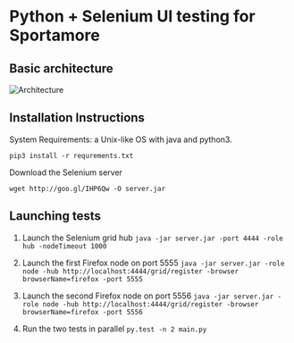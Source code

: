 # Python + Selenium UI testing for Sportamore

## Basic architecture
![Architecture](http://i.imgur.com/x1OSMxz.png)

## Installation Instructions

System Requirements: a Unix-like OS with java and python3.

```
pip3 install -r requrements.txt
```

Download the Selenium server
```
wget http://goo.gl/IHP6Qw -O server.jar
```

## Launching tests

1. Launch the Selenium grid hub `java -jar server.jar -port 4444 -role hub -nodeTimeout 1000`

2. Launch the first Firefox node on port 5555 `java -jar server.jar -role node -hub http://localhost:4444/grid/register -browser browserName=firefox -port 5555`

3. Launch the second Firefox node on port 5556 `java -jar server.jar -role node -hub http://localhost:4444/grid/register -browser browserName=firefox -port 5556`

4. Run the two tests in parallel `py.test -n 2 main.py`

